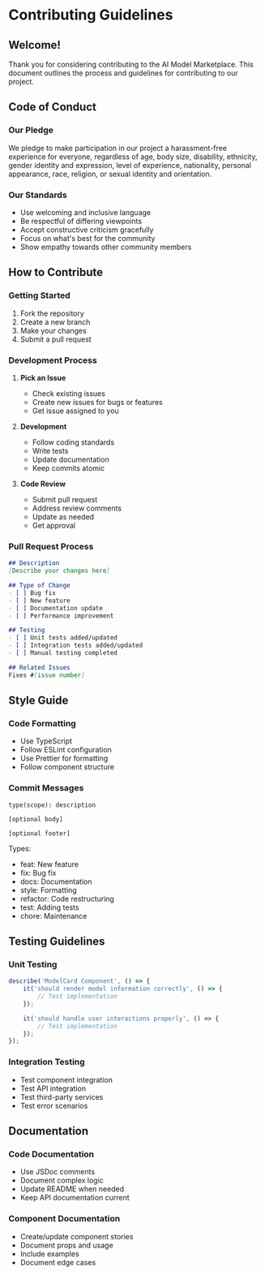 # Contributing Guidelines

## Welcome!
Thank you for considering contributing to the AI Model Marketplace. This document outlines the process and guidelines for contributing to our project.

## Code of Conduct

### Our Pledge
We pledge to make participation in our project a harassment-free experience for everyone, regardless of age, body size, disability, ethnicity, gender identity and expression, level of experience, nationality, personal appearance, race, religion, or sexual identity and orientation.

### Our Standards
- Use welcoming and inclusive language
- Be respectful of differing viewpoints
- Accept constructive criticism gracefully
- Focus on what's best for the community
- Show empathy towards other community members

## How to Contribute

### Getting Started
1. Fork the repository
2. Create a new branch
3. Make your changes
4. Submit a pull request

### Development Process
1. **Pick an Issue**
   - Check existing issues
   - Create new issues for bugs or features
   - Get issue assigned to you

2. **Development**
   - Follow coding standards
   - Write tests
   - Update documentation
   - Keep commits atomic

3. **Code Review**
   - Submit pull request
   - Address review comments
   - Update as needed
   - Get approval

### Pull Request Process
```markdown
## Description
[Describe your changes here]

## Type of Change
- [ ] Bug fix
- [ ] New feature
- [ ] Documentation update
- [ ] Performance improvement

## Testing
- [ ] Unit tests added/updated
- [ ] Integration tests added/updated
- [ ] Manual testing completed

## Related Issues
Fixes #[issue number]
```

## Style Guide

### Code Formatting
- Use TypeScript
- Follow ESLint configuration
- Use Prettier for formatting
- Follow component structure

### Commit Messages
```
type(scope): description

[optional body]

[optional footer]
```

Types:
- feat: New feature
- fix: Bug fix
- docs: Documentation
- style: Formatting
- refactor: Code restructuring
- test: Adding tests
- chore: Maintenance

## Testing Guidelines

### Unit Testing
```typescript
describe('ModelCard Component', () => {
    it('should render model information correctly', () => {
        // Test implementation
    });

    it('should handle user interactions properly', () => {
        // Test implementation
    });
});
```

### Integration Testing
- Test component integration
- Test API integration
- Test third-party services
- Test error scenarios

## Documentation

### Code Documentation
- Use JSDoc comments
- Document complex logic
- Update README when needed
- Keep API documentation current

### Component Documentation
- Create/update component stories
- Document props and usage
- Include examples
- Document edge cases